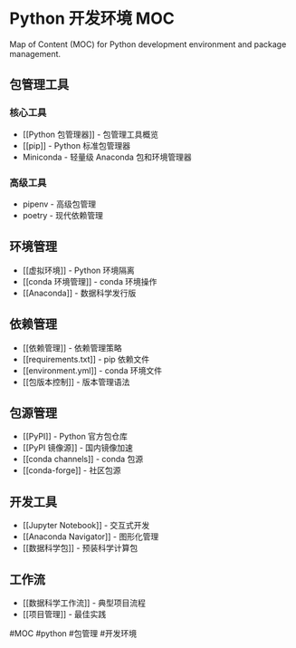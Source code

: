 # Python 开发环境 MOC

Map of Content (MOC) for Python development environment and package management.

## 包管理工具

### 核心工具

- [[Python 包管理器]] - 包管理工具概览
- [[pip]] - Python 标准包管理器
- Miniconda - 轻量级 Anaconda 包和环境管理器

### 高级工具
- pipenv - 高级包管理
- poetry - 现代依赖管理

## 环境管理

- [[虚拟环境]] - Python 环境隔离
- [[conda 环境管理]] - conda 环境操作
- [[Anaconda]] - 数据科学发行版

## 依赖管理

- [[依赖管理]] - 依赖管理策略
- [[requirements.txt]] - pip 依赖文件
- [[environment.yml]] - conda 环境文件
- [[包版本控制]] - 版本管理语法

## 包源管理

- [[PyPI]] - Python 官方包仓库
- [[PyPI 镜像源]] - 国内镜像加速
- [[conda channels]] - conda 包源
- [[conda-forge]] - 社区包源

## 开发工具

- [[Jupyter Notebook]] - 交互式开发
- [[Anaconda Navigator]] - 图形化管理
- [[数据科学包]] - 预装科学计算包

## 工作流

- [[数据科学工作流]] - 典型项目流程
- [[项目管理]] - 最佳实践








#MOC #python #包管理 #开发环境
